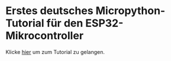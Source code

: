 # Erstes deutsches Micropython-Tutorial für den ESP32-Mikrocontroller

Klicke [hier](https://micropython-tutorial-for-esp32.readthedocs.io) um zum Tutorial zu gelangen.
